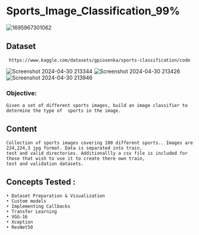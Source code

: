 # Sports_Image_Classification_99%
![1695967301062](https://github.com/nayana142/Sports_Image_Classification/assets/120770261/85146345-5bcc-4b26-8732-a8d45f25ab20)
## Dataset
     https://www.kaggle.com/datasets/gpiosenka/sports-classification/code
![Screenshot 2024-04-30 213344](https://github.com/nayana142/Sports_Image_Classification/assets/120770261/4f7613d7-faf2-45e5-95b9-5e8fff4fe06e)
![Screenshot 2024-04-30 213426](https://github.com/nayana142/Sports_Image_Classification/assets/120770261/c0da3fc5-3499-47a9-8a55-25451052d115)
![Screenshot 2024-04-30 213946](https://github.com/nayana142/Sports_Image_Classification/assets/120770261/a70f83f5-cc12-43fd-bec2-42225f8f1d92)


### Objective:
    Given a set of different sports images, build an image classifier to determine the type of  sports in the image.
     
## Content
    Collection of sports images covering 100 different sports.. Images are 224,224,3 jpg format. Data is separated into train, 
    test and valid directories. Additionallly a csv file is included for those that wish to use it to create there own train, 
    test and validation datasets.
## Concepts Tested :
    • Dataset Preparation & Visualization
    • Custom models
    • Implementing Callbacks
    • Transfer Learning
    • VGG-16
    • Xception
    • ResNet50
